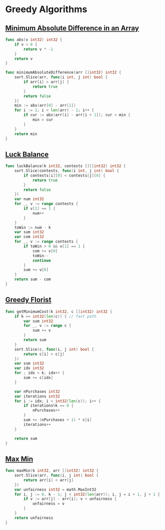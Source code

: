 # Greedy Algorithms

## [Minimum Absolute Difference in an Array](https://www.hackerrank.com/challenges/minimum-absolute-difference-in-an-array/problem?h_l=interview&playlist_slugs%5B%5D=interview-preparation-kit&playlist_slugs%5B%5D=greedy-algorithms)

```go
func abs(v int32) int32 {
    if v < 0 {
        return v * -1
    }
    return v
}

func minimumAbsoluteDifference(arr []int32) int32 {
    sort.Slice(arr, func(i int, j int) bool {
        if arr[i] > arr[j] {
            return true
        }
        return false
    })
    min := abs(arr[0] - arr[1])
    for i := 1; i < len(arr) - 1; i++ {
        if cur := abs(arr[i] - arr[i + 1]); cur < min {
            min = cur
        }
    }
    return min
}
```

## [Luck Balance](https://www.hackerrank.com/challenges/luck-balance/problem?h_l=interview&playlist_slugs%5B%5D=interview-preparation-kit&playlist_slugs%5B%5D=greedy-algorithms)

```go
func luckBalance(k int32, contests [][]int32) int32 {
    sort.Slice(contests, func(i int, j int) bool {
        if contests[i][0] < contests[j][0] {
            return true
        }
        return false
    })
    var num int32
    for _, v := range contests {
        if v[1] == 1 {
            num++
        }
    }
    toWin := num - k
    var sum int32
    var com int32
    for _, v := range contests {
        if toWin > 0 && v[1] == 1 {
            com += v[0]
            toWin--
            continue
        }
        sum += v[0]
    }
    return sum - com
}
```

## [Greedy Florist](https://www.hackerrank.com/challenges/greedy-florist/problem?h_l=interview&playlist_slugs%5B%5D=interview-preparation-kit&playlist_slugs%5B%5D=greedy-algorithms)

```go
func getMinimumCost(k int32, c []int32) int32 {
    if k >= int32(len(c)) { // fast path
        var sum int32
        for _, v := range c {
            sum += v
        }
        return sum
    }
    sort.Slice(c, func(i, j int) bool {
        return c[i] > c[j]
    })
    var sum int32
    var idx int32
    for ; idx < k; idx++ {
        sum += c[idx]
    }

    var nPurchases int32
    var iterations int32
    for i := idx; i < int32(len(c)); i++ {
        if iterations%k == 0 {
            nPurchases++
        }
        sum += (nPurchases + 1) * c[i]
        iterations++
    }

    return sum
}
```

## [Max Min](https://www.hackerrank.com/challenges/angry-children/problem?h_l=interview&playlist_slugs%5B%5D=interview-preparation-kit&playlist_slugs%5B%5D=greedy-algorithms)

```go
func maxMin(k int32, arr []int32) int32 {
    sort.Slice(arr, func(i, j int) bool {
        return arr[i] < arr[j]
    })
    var unfairness int32 = math.MaxInt32
    for i, j := 0, k - 1; j < int32(len(arr)); i, j = i + 1, j + 1 {
        if v := arr[j] - arr[i]; v < unfairness {
            unfairness = v
        }
    }
    return unfairness
}
```
